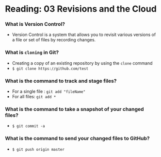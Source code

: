 # Reading: 03 Revisions and the Cloud

### What is Version Control?
- Version Control is a system that allows you to revisit various versions of a file or set of files by recording changes.

### What is `cloning` in Git?
- Creating a copy of an existing repository by using the `clone` command
- `$ git clone https://github.com/test`

### What is the command to track and stage files?
- For a single file : `git add "fileName"`
- For all files: `git add *`

### What is the command to take a snapshot of your changed files?
- `$ git commit -a`

### What is the command to send your changed files to GitHub?
- `$ git push origin master`
